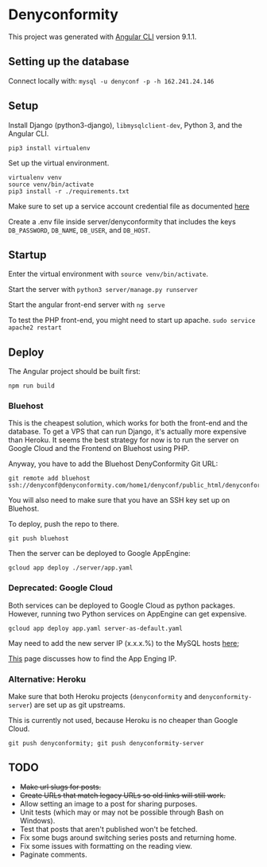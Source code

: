# Denyconformity

This project was generated with [Angular CLI](https://github.com/angular/angular-cli) version 9.1.1.

## Setting up the database

<!-- Remember to start the cloud sql proxy ~

```
gcloud init
gcloud auth login
./cloud_sql_proxy -instances=denyconformity-staging:us-central1:denyconformity=tcp:3306
``` -->

Connect locally with:
`mysql -u denyconf -p -h 162.241.24.146`


## Setup

Install Django (python3-django), `libmysqlclient-dev`, Python 3, and the Angular CLI.

```
pip3 install virtualenv
```

Set up the virtual environment.

```
virtualenv venv
source venv/bin/activate
pip3 install -r ./requirements.txt
```

Make sure to set up a service account credential file as documented [here](https://cloud.google.com/secret-manager/docs/reference/libraries#client-libraries-install-python)

Create a .env file inside server/denyconformity that includes the keys `DB_PASSWORD`, `DB_NAME`, `DB_USER`, and `DB_HOST`.

## Startup

Enter the virtual environment with `source venv/bin/activate`.

Start the server with `python3 server/manage.py runserver`

Start the angular front-end server with `ng serve`

To test the PHP front-end, you might need to start up apache. `sudo service apache2 restart`


## Deploy

The Angular project should be built first:

```
npm run build
```

### Bluehost

This is the cheapest solution, which works for both the front-end and the database. To get a VPS that can run Django, it's actually more expensive than Heroku. It seems the best strategy for now is to run the server on Google Cloud and the Frontend on Bluehost using PHP.

Anyway, you have to add the Bluehost DenyConformity Git URL:

```
git remote add bluehost ssh://denyconf@denyconformity.com/home1/denyconf/public_html/denyconformity
```

You will also need to make sure that you have an SSH key set up on Bluehost.

To deploy, push the repo to there.

```
git push bluehost
```

Then the server can be deployed to Google AppEngine:

```
gcloud app deploy ./server/app.yaml
```

### Deprecated: Google Cloud

Both services can be deployed to Google Cloud as python packages. However, running two Python services on AppEngine can get expensive.

```
gcloud app deploy app.yaml server-as-default.yaml
```

May need to add the new server IP (x.x.x.%) to the MySQL hosts [here](https://cpanel-box5878.bluehost.com/cpsess6011082395/frontend/bluehost/sql/managehost.html);

[This](https://cloud.google.com/appengine/kb#static-ip) page discusses how to find the App Enging IP.

### Alternative: Heroku

Make sure that both Heroku projects (`denyconformity` and `denyconformity-server`) are set up as git upstreams.

This is currently not used, because Heroku is no cheaper than Google Cloud.

`git push denyconformity; git push denyconformity-server`

## TODO

* ~~Make url slugs for posts.~~
* ~~Create URLs that match legacy URLs so old links will still work.~~
* Allow setting an image to a post for sharing purposes.
* Unit tests (which may or may not be possible through Bash on Windows).
* Test that posts that aren't published won't be fetched.
* Fix some bugs around switching series posts and returning home.
* Fix some issues with formatting on the reading view.
* Paginate comments.
